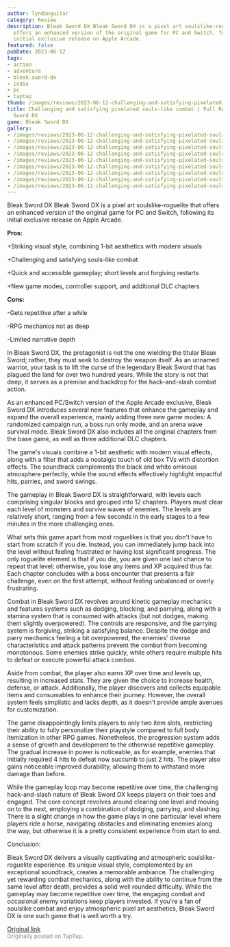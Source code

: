 ```yaml
---
author: lyndonguitar
category: Review
description: Bleak Sword DX Bleak Sword DX is a pixel art soulslike-roguelite that
  offers an enhanced version of the original game for PC and Switch, following its
  initial exclusive release on Apple Arcade.
featured: false
pubDate: 2023-06-12
tags:
- action
- adventure
- bleak-sword-dx
- indie
- pc
- taptap
thumb: /images/reviews/2023-06-12-challenging-and-satisfying-pixelated-souls-like-combat--full-review---bleak-sword-dx-0.avif
title: Challenging and satisfying pixelated souls-like combat | Full Review - Bleak
  Sword DX
game: Bleak Sword DX
gallery:
- /images/reviews/2023-06-12-challenging-and-satisfying-pixelated-souls-like-combat--full-review---bleak-sword-dx-0.avif
- /images/reviews/2023-06-12-challenging-and-satisfying-pixelated-souls-like-combat--full-review---bleak-sword-dx-1.avif
- /images/reviews/2023-06-12-challenging-and-satisfying-pixelated-souls-like-combat--full-review---bleak-sword-dx-2.avif
- /images/reviews/2023-06-12-challenging-and-satisfying-pixelated-souls-like-combat--full-review---bleak-sword-dx-3.avif
- /images/reviews/2023-06-12-challenging-and-satisfying-pixelated-souls-like-combat--full-review---bleak-sword-dx-4.avif
- /images/reviews/2023-06-12-challenging-and-satisfying-pixelated-souls-like-combat--full-review---bleak-sword-dx-5.avif
- /images/reviews/2023-06-12-challenging-and-satisfying-pixelated-souls-like-combat--full-review---bleak-sword-dx-6.avif
- /images/reviews/2023-06-12-challenging-and-satisfying-pixelated-souls-like-combat--full-review---bleak-sword-dx-7.avif
- /images/reviews/2023-06-12-challenging-and-satisfying-pixelated-souls-like-combat--full-review---bleak-sword-dx-8.avif
---
```

Bleak Sword DX
Bleak Sword DX is a pixel art soulslike-roguelite that offers an enhanced version of the original game for PC and Switch, following its initial exclusive release on Apple Arcade.


**Pros:**


+Striking visual style, combining 1-bit aesthetics with modern visuals

+Challenging and satisfying souls-like combat

+Quick and accessible gameplay; short levels and forgiving restarts

+New game modes, controller support, and additional DLC chapters


**Cons:**


-Gets repetitive after a while

-RPG mechanics not as deep

-Limited narrative depth

In Bleak Sword DX, the protagonist is not the one wielding the titular Bleak Sword; rather, they must seek to destroy the weapon itself. As an unnamed warrior, your task is to lift the curse of the legendary Bleak Sword that has plagued the land for over two hundred years. While the story is not that deep, it serves as a premise and backdrop for the hack-and-slash combat action.

As an enhanced PC/Switch version of the Apple Arcade exclusive, Bleak Sword DX introduces several new features that enhance the gameplay and expand the overall experience, mainly adding three new game modes: A randomized campaign run, a boss run only mode, and an arena wave survival mode. Bleak Sword DX also includes all the original chapters from the base game, as well as three additional DLC chapters.

The game's visuals combine a 1-bit aesthetic with modern visual effects, along with a filter that adds a nostalgic touch of old box TVs with distortion effects. The soundtrack complements the black and white ominous atmosphere perfectly, while the sound effects effectively highlight impactful hits, parries, and sword swings.

The gameplay in Bleak Sword DX is straightforward, with levels each comprising singular blocks and grouped into 12 chapters. Players must clear each level of monsters and survive waves of enemies. The levels are relatively short, ranging from a few seconds in the early stages to a few minutes in the more challenging ones.

What sets this game apart from most roguelikes is that you don't have to start from scratch if you die. Instead, you can immediately jump back into the level without feeling frustrated or having lost significant progress. The only roguelite element is that if you die, you are given one last chance to repeat that level; otherwise, you lose any items and XP acquired thus far. Each chapter concludes with a boss encounter that presents a fair challenge, even on the first attempt, without feeling unbalanced or overly frustrating.

Combat in Bleak Sword DX revolves around kinetic gameplay mechanics and features systems such as dodging, blocking, and parrying, along with a stamina system that is consumed with attacks (but not dodges, making them slightly overpowered). The controls are responsive, and the parrying system is forgiving, striking a satisfying balance. Despite the dodge and parry mechanics feeling a bit overpowered, the enemies' diverse characteristics and attack patterns prevent the combat from becoming monotonous. Some enemies strike quickly, while others require multiple hits to defeat or execute powerful attack combos.

Aside from combat, the player also earns XP over time and levels up, resulting in increased stats. They are given the choice to increase health, defense, or attack. Additionally, the player discovers and collects equipable items and consumables to enhance their journey. However, the overall system feels simplistic and lacks depth, as it doesn't provide ample avenues for customization.

The game disappointingly limits players to only two item slots, restricting their ability to fully personalize their playstyle compared to full body itemization in other RPG games. Nonetheless, the progression system adds a sense of growth and development to the otherwise repetitive gameplay. The gradual increase in power is noticeable, as for example, enemies that initially required 4 hits to defeat now succumb to just 2 hits. The player also gains noticeable improved durability, allowing them to withstand more damage than before.

While the gameplay loop may become repetitive over time, the challenging hack-and-slash nature of Bleak Sword DX keeps players on their toes and engaged. The core concept revolves around clearing one level and moving on to the next, employing a combination of dodging, parrying, and slashing. There is a slight change in how the game plays in one particular level where players ride a horse, navigating obstacles and eliminating enemies along the way, but otherwise it is a pretty consistent experience from start to end.

Conclusion:

Bleak Sword DX delivers a visually captivating and atmospheric soulslike-roguelite experience. Its unique visual style, complemented by an exceptional soundtrack, creates a memorable ambiance. The challenging yet rewarding combat mechanics, along with the ability to continue from the same level after death, provides a solid well rounded difficulty. While the gameplay may become repetitive over time, the engaging combat and occasional enemy variations keep players invested. If you're a fan of soulslike combat and enjoy atmospheric pixel art aesthetics, Bleak Sword DX is one such game that is well worth a try.

[Original link](https://www.taptap.io/post/5802066)<br><span style="font-size: 0.95em; color: #888;">Originally posted on TapTap.</span>
